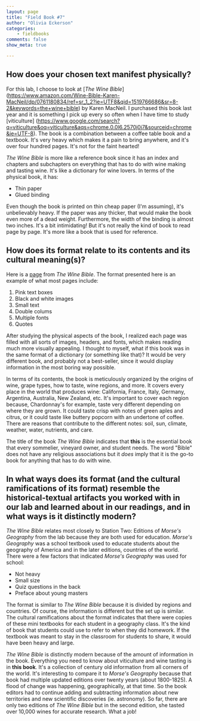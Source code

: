 ```yaml
---
layout: page   
title: "Field Book #7"  
author: "Olivia Eckerson"  
categories:  
    - fieldbooks
comments: false  
show_meta: true

---
```

## How does your chosen text manifest physically?

For this lab, I choose to look at [*The Wine Bible*] (https://www.amazon.com/Wine-Bible-Karen-MacNeil/dp/0761180834/ref=sr_1_2?ie=UTF8&qid=1519766686&sr=8-2&keywords=the+wine+bible) by Karen MacNeil. I purchased this book last year and it is something I pick up every so often when I have time to study [viticulture] (https://www.google.com/search?q=viticulture&oq=viticulture&aqs=chrome.0.0l6.2570j0j7&sourceid=chrome&ie=UTF-8). The book is a combination between a coffee table book and a textbook. It's very heavy which makes it a pain to bring anywhere, and it's over four hundred pages. It's not for the faint hearted!

*The Wine Bible* is more like a reference book since it has an index and chapters and subchapters on everything that has to do with wine making and tasting wine. It's like a dictionary for wine lovers. In terms of the physical book, it has:

- Thin paper 
- Glued binding 

Even though the book is printed on thin cheap paper (I'm assuming), it's unbelievably heavy. If the paper was any thicker, that would make the book even more of a dead weight. Furthermore, the width of the binding is almost two inches. It's a bit intimidating! But it's not really the kind of book to read page by page. It's more like a book that is used for reference.  

## How does its format relate to its contents and its cultural meaning(s)?

Here is a [page](https://www.google.com/search?q=the+wine+bible&source=lnms&tbm=isch&sa=X&ved=0ahUKEwjeiaTN7MjZAhVIR6wKHT6kCA4Q_AUICygC&biw=1164&bih=567#imgdii=l_KYEwdndgR_gM:&imgrc=hf7UdNDBi8wLhM:) from *The Wine Bible*. The format presented here is an example of what most pages include:

1. Pink text boxes 
2. Black and white images
3. Small text
4. Double colums
5. Multiple fonts 
6. Quotes 

After studying the physical aspects of the book, I realized each page was filled with all sorts of images, headers, and fonts, which makes reading much more visually appealing. I thought to myself, what if this book was in the same format of a dictionary (or something like that)? It would be very different book, and probably not a best-seller, since it would display information in the most boring way possible. 

In terms of its contents, the book is meticulously organized by the origins of wine, grape types, how to taste, wine regions, and more. It covers every place in the world that produces wine: California, France, Italy, Germany, Argentina, Australia, New Zealand, etc. It's important to cover each region because, Chardonnay's for example, taste very different depending on where they are grown. It could taste crisp with notes of green aples and citrus, or it could taste like buttery popcorn with an undertone of coffee. There are reasons that contribute to the different notes: soil, sun, climate, weather, water, nutrients, and care. 

The title of the book *The Wine Bible* indicates that **this** is the essential book that every sommelier, vineyard owner, and student needs. The word "Bible" does not have any religious associations but it *does* imply that it is the go-to book for anything that has to do with wine. 

## In what ways does its format (and the cultural ramifications of its format) resemble the historical-textual artifacts you worked with in our lab and learned about in our readings, and in what ways is it distinctly modern? 

*The Wine Bible* relates most closely to Station Two: Editions of *Morse's Geography* from the lab because they are both used for education. *Morse's Geography* was a school textbook used to educate students about the geography of America and in the later editions, countries of the world. There were a few factors that indicated *Morse's Geography* was used for school:
	
- Not heavy
- Small size 
- Quiz questions in the back
- Preface about young masters 

The format is similar to *The Wine Bible* because it is divided by regions and countries. Of course, the information is different but the set up is similar. The cultural ramifications about the format indicates that there were copies of these mini textbooks for each student in a geography class. It's the kind of book that students could use to refer to when they did homework. If the textbook was meant to stay in the classroom for students to share, it would have been heavy and large. 

*The Wine Bible* is distinctly modern because of the amount of information in the book. Everything you need to know about viticulture and wine tasting is in **this book**. It's a collection of century old information from all corners of the world. It's interesting to compare it to *Morse's Geography* because that book had multiple updated editions over twenty years (about 1800-1825). A flood of change was happening, geographically, at that time. So the book editors had to continue adding and subtracting information about new territories and new scientific discoveries (ie. astronomy). So far, there are only two editions of *The Wine Bible* but in the second edition, she tasted over 10,000 wines for accurate research. What a job!

